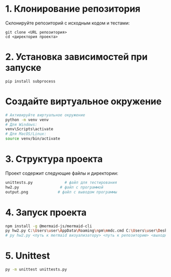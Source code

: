 # 1. Клонирование репозитория

Склонируйте репозиторий с исходным кодом и тестами:

```
git clone <URL репозитория>
cd <директория проекта>
```

# 2. Установка зависимостей при запуске

```
pip install subprocess

```

# Создайте виртуальное окружение

```bash
# Активируйте виртуальное окружение
python -m venv venv
# Для Windows:
venv\Scripts\activate
# Для MacOS/Linux:
source venv/bin/activate
```


# 3. Структура проекта
Проект содержит следующие файлы и директории:
```bash
unittests.py              # файл для тестирования
hw2.py                  # файл с программой
output.png             # файл с выводом программы 
```

# 4. Запуск проекта
```bash
npm install -g @mermaid-js/mermaid-cli
py hw2.py C:\Users\user\AppData\Roaming\npm\mmdc.cmd C:\Users\user\Desktop\Test111 output.png 2024-01-01     
# py hw2.py <путь к mermaid визуализатору> <путь к репозиторию> <выходной файл> <дата(гггг-мм-дд)>
```


# 5. Unittest
```bash
py -m unittest unittests.py
```

